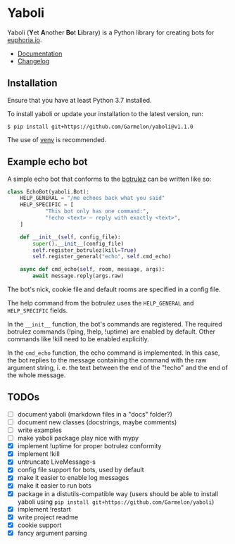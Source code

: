 # Yaboli

Yaboli (**Y**et **A**nother **Bo**t **Li**brary) is a Python library for
creating bots for [euphoria.io](https://euphoria.io).

- [Documentation](docs/index.md)
- [Changelog](CHANGELOG.md)

## Installation

Ensure that you have at least Python 3.7 installed.

To install yaboli or update your installation to the latest version, run:
```
$ pip install git+https://github.com/Garmelon/yaboli@v1.1.0
```

The use of [venv](https://docs.python.org/3/library/venv.html) is recommended.

## Example echo bot

A simple echo bot that conforms to the
[botrulez](https://github.com/jedevc/botrulez) can be written like so:

```python
class EchoBot(yaboli.Bot):
    HELP_GENERAL = "/me echoes back what you said"
    HELP_SPECIFIC = [
            "This bot only has one command:",
            "!echo <text> – reply with exactly <text>",
    ]

    def __init__(self, config_file):
        super().__init__(config_file)
        self.register_botrulez(kill=True)
        self.register_general("echo", self.cmd_echo)

    async def cmd_echo(self, room, message, args):
        await message.reply(args.raw)
```

The bot's nick, cookie file and default rooms are specified in a config file.

The help command from the botrulez uses the `HELP_GENERAL` and `HELP_SPECIFIC`
fields.

In the `__init__` function, the bot's commands are registered. The required
botrulez commands (!ping, !help, !uptime) are enabled by default. Other
commands like !kill need to be enabled explicitly.

In the `cmd_echo` function, the echo command is implemented. In this case, the
bot replies to the message containing the command with the raw argument string,
i. e. the text between the end of the "!echo" and the end of the whole message.

## TODOs

- [ ] document yaboli (markdown files in a "docs" folder?)
- [ ] document new classes (docstrings, maybe comments)
- [ ] write examples
- [ ] make yaboli package play nice with mypy
- [x] implement !uptime for proper botrulez conformity
- [x] implement !kill
- [x] untruncate LiveMessage-s
- [x] config file support for bots, used by default
- [x] make it easier to enable log messages
- [x] make it easier to run bots
- [x] package in a distutils-compatible way (users should be able to install
  yaboli using `pip install git+https://github.com/Garmelon/yaboli`)
- [x] implement !restart
- [x] write project readme
- [x] cookie support
- [x] fancy argument parsing
